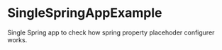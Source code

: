 # SingleSpringAppExample
Single Spring app to check how spring property placehoder configurer works. 
